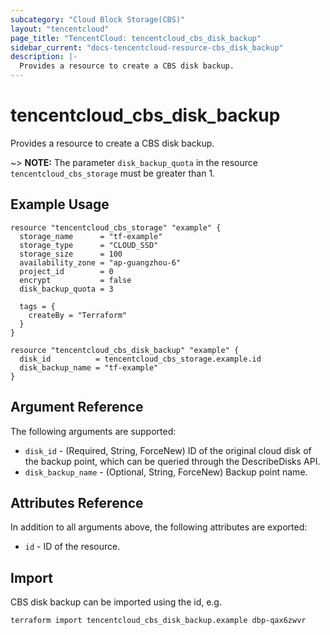 ```yaml
---
subcategory: "Cloud Block Storage(CBS)"
layout: "tencentcloud"
page_title: "TencentCloud: tencentcloud_cbs_disk_backup"
sidebar_current: "docs-tencentcloud-resource-cbs_disk_backup"
description: |-
  Provides a resource to create a CBS disk backup.
---
```


# tencentcloud_cbs_disk_backup

Provides a resource to create a CBS disk backup.

~> **NOTE:** The parameter `disk_backup_quota` in the resource `tencentcloud_cbs_storage` must be greater than 1.

## Example Usage

```hcl
resource "tencentcloud_cbs_storage" "example" {
  storage_name      = "tf-example"
  storage_type      = "CLOUD_SSD"
  storage_size      = 100
  availability_zone = "ap-guangzhou-6"
  project_id        = 0
  encrypt           = false
  disk_backup_quota = 3

  tags = {
    createBy = "Terraform"
  }
}

resource "tencentcloud_cbs_disk_backup" "example" {
  disk_id          = tencentcloud_cbs_storage.example.id
  disk_backup_name = "tf-example"
}
```

## Argument Reference

The following arguments are supported:

* `disk_id` - (Required, String, ForceNew) ID of the original cloud disk of the backup point, which can be queried through the DescribeDisks API.
* `disk_backup_name` - (Optional, String, ForceNew) Backup point name.

## Attributes Reference

In addition to all arguments above, the following attributes are exported:

* `id` - ID of the resource.




## Import

CBS disk backup can be imported using the id, e.g.

```
terraform import tencentcloud_cbs_disk_backup.example dbp-qax6zwvr
```

